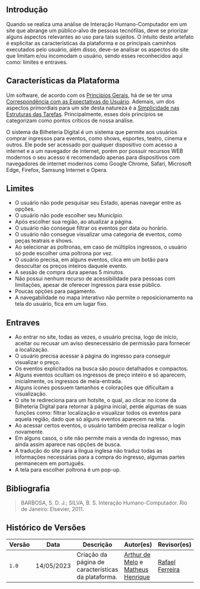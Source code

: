 ## Introdução

Quando se realiza uma análise de Interação Humano-Computador em um site que abrange um público-alvo de pessoas tecnófilas, deve se priorizar alguns aspectos relevantes ao uso para tais sujeitos. O intuito deste artefato é explicitar as características da plataforma e os principais caminhos executados pelo usuário, além disso, deve-se analisar os aspectos do site que limitam e/ou incomodam o usuário, sendo esses reconhecidos aqui como: limites e entraves.

## Características da Plataforma

Um software, de acordo com os [Princípios Gerais](https://interacao-humano-computador.github.io/2023.1-BilheteriaDigital/analise-de-requisitos/principios/), há de se ter uma [Correspondência com as Expectativas do Usuário](https://interacao-humano-computador.github.io/2023.1-BilheteriaDigital/analise-de-requisitos/principios/#correspondencia-com-as-expectativas-dos-usuarios). Ademais, um dos aspectos primordiais para um site desta natureza é a [Simplicidade nas Estruturas das Tarefas](https://interacao-humano-computador.github.io/2023.1-BilheteriaDigital/analise-de-requisitos/principios/#simplicidade-nas-estruturas-das-tarefas). Principalmente, esses dois princípios se categorizam como pontos críticos de nossa análise.

O sistema da Bilheteria Digital é um sistema que permite aos usuários comprar ingressos para eventos, como shows, esportes, teatro, cinema e outros. Ele pode ser acessado por qualquer dispositivo com acesso a internet e a um navegador de internet, porém por possuir recursos WEB modernos o seu acesso é recomendado apenas para dispositivos com navegadores de internet modernos como Google Chrome, Safari, Microsoft Edge, Firefox, Samsung Internet e Opera.

## Limites

- O usuário não pode pesquisar seu Estado, apenas navegar entre as opções.
- O usuário não pode escolher seu Município.
- Após escolher sua região, ao atualizar a página.
- O usuário não consegue filtrar os eventos por data ou horário.
- O usuário não consegue visualizar uma categoria de eventos, como peças teatrais e shows.
- Ao selecionar as poltronas, em caso de múltiplos ingressos, o usuário só pode escolher uma poltrona por vez.
- O usuário precisa, em alguns eventos, clica em um botão para desocultar os preços inteiros daquele evento.
- A sessão de compra dura apenas 5 minutos.
- Não possui nenhum recurso de acessibilidade para pessoas com limitações, apesar de oferecer ingressos para esse público.
- Poucas opções para pagamento.
- A navegabilidade no mapa interativo não permite o reposicionamento na tela do usuário, fica em um lugar fixo.

## Entraves

- Ao entrar no site, todas as vezes, o usuário precisa, logo de início, aceitar ou recusar um aviso desnecessário de permissão para fornecer a localização.
- O usuário precisa acessar à página do ingresso para conseguir visualizar o preço.
- Os eventos explicitados na busca são pouco detalhados e compactos.
- Alguns eventos ocultam os ingressos de preço inteiro e só aparecem, inicialmente, os ingressos de meia-entrada.
- Alguns ícones possuem tamanhos e colorações que dificultam a visualização.
- O site te redireciona para um hotsite, o qual, ao clicar no ícone da Bilheteria Digital para retornar à página inicial, perde algumas de suas funções como: filtrar localização e visualizar todos os eventos para aquela região, dado que só alguns eventos aparecem na tela.
- Ao acessar certos eventos, o usuário também precisa realizar o login novamente.
- Em alguns casos, o site não permite mais a venda do ingresso, mas ainda assim aparece nas opções de busca.
- A tradução do site para a língua inglesa não traduz todas as informações necessárias para a compra do ingresso, algumas partes permanecem em português.
- A tela para escolher poltrona é um pop-up.

## Bibliografia

> BARBOSA, S. D. J.; SILVA, B. S. Interação Humano-Computador. Rio de Janeiro: Elsevier, 2011.

## Histórico de Versões

| Versão | Data       | Descrição                         | Autor(es)                                                                                   | Revisor(es)                                                                                         |
| ------ | ---------- | --------------------------------- | ------------------------------------------------------------------------------------------- | --------------------------------------------------------------------------------------------------- |
| `1.0`  | 14/05/2023 | Criação da página de características da plataforma. | [Arthur de Melo](https://github.com/arthurmlv) e [Matheus Henrique](https://github.com/mathonaut) | [Rafael Ferreira](https://github.com/RafaelCLG0)    